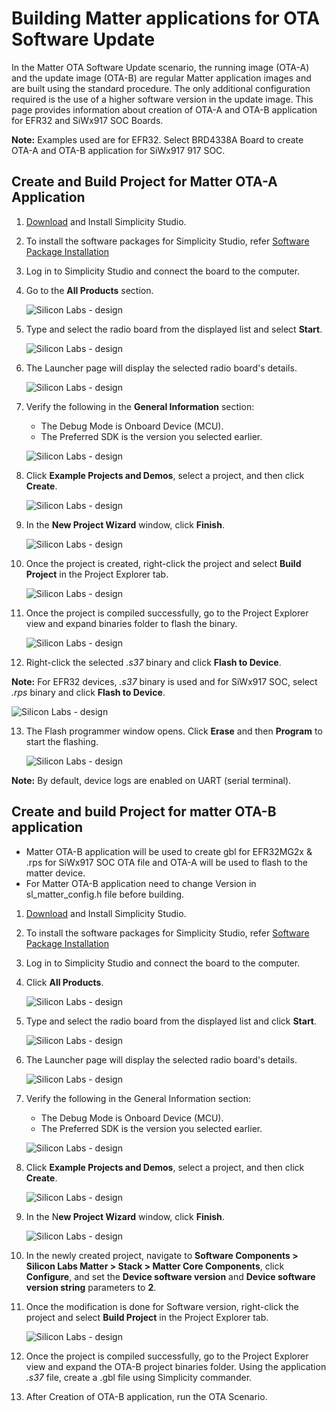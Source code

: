 # Building Matter applications for OTA Software Update

In the Matter OTA Software Update scenario, the running image (OTA-A) and the update image (OTA-B) are regular Matter application images and are built using the standard procedure. The only additional configuration required is the use of a higher software version in the update image. This page provides information about creation of OTA-A and OTA-B application for EFR32 and SiWx917 SOC Boards.

**Note:** Examples used are for EFR32. Select BRD4338A Board to create OTA-A and OTA-B application for SiWx917 917 SOC.

## Create and Build Project for Matter OTA-A Application

1. [Download](https://www.silabs.com/developers/simplicity-studio) and Install Simplicity Studio.
  
2. To install the software packages for Simplicity Studio, refer  [Software Package Installation](/matter/{build-docspace-version}/matter-wifi-getting-started-example/software-installation#installation-of-software-packages)

3. Log in to Simplicity Studio and connect the board to the computer.

4. Go to the **All Products** section.
  
   ![Silicon Labs - design](images/all-products-selection.png)

5. Type and select the radio board from the displayed list and select **Start**.
  
   ![Silicon Labs - design](images/select-efx-board.png)

6. The Launcher page will display the selected radio board's details.
  
   ![Silicon Labs - design](images/overview-tab-efx32.png)

7. Verify the following in the **General Information** section:
   - The Debug Mode is Onboard Device (MCU).
   - The Preferred SDK is the version you selected earlier.
  
   ![Silicon Labs - design](images/create-project-verify-efx-general-information.png)

8. Click **Example Projects and Demos**, select a project, and then click **Create**.
  
   ![Silicon Labs - design](images/create-project-select-efx-example.png)

9. In the **New Project Wizard** window, click **Finish**.
  
   ![Silicon Labs - design](images/create-project-click-finish.png)

10. Once the project is created, right-click the project and select **Build Project** in the Project Explorer tab.
  
    ![Silicon Labs - design](images/project-created-efx32.png)

11. Once the project is compiled successfully, go to the Project Explorer view and expand binaries folder to flash the binary.
  
    ![Silicon Labs - design](images/select-binary-to-flash-efx32.png)

12. Right-click the selected _.s37_ binary and click **Flash to Device**.

**Note:** For EFR32 devices, _.s37_ binary is used and for SiWx917 SOC, select _.rps_ binary and click **Flash to Device**.

   ![Silicon Labs - design](images/siwx917-soc-flashtodevice.png)

13. The Flash programmer window opens. Click **Erase** and then **Program** to start the flashing.
  
    ![Silicon Labs - design](images/flash-binary-to-efx32-device.png)

**Note:** By default, device logs are enabled on UART (serial terminal).

## Create and build Project for matter OTA-B application

- Matter OTA-B application will be used to create gbl for EFR32MG2x & .rps for SiWx917 SOC OTA file and OTA-A will be used to flash to the matter device.
- For Matter OTA-B application need to change Version in sl_matter_config.h file before building.

1. [Download](https://www.silabs.com/developers/simplicity-studio) and Install Simplicity Studio.
  
2. To install the software packages for Simplicity Studio, refer  [Software Package Installation](/matter/{build-docspace-version}/software-installation.md#installation-of-software-packages)

3. Log in to Simplicity Studio and connect the board to the computer.

4. Click **All Products**.
  
   ![Silicon Labs - design](images/all-products-selection.png)

5. Type and select the radio board from the displayed list and click **Start**.
  
   ![Silicon Labs - design](images/select-efx-board.png)

6. The Launcher page will display the selected radio board's details.
  
   ![Silicon Labs - design](images/overview-tab-efx32.png)

7. Verify the following in the General Information section:
   - The Debug Mode is Onboard Device (MCU).
   - The Preferred SDK is the version you selected earlier.
  
   ![Silicon Labs - design](images/create-project-verify-efx-general-information.png)

8. Click **Example Projects and Demos**, select a project, and then click **Create**.
  
   ![Silicon Labs - design](images/create-project-select-efx-example.png)

9. In the N**ew Project Wizard** window, click **Finish**.
  
   ![Silicon Labs - design](images/create-project-click-finish.png)

10. In the newly created project, navigate to **Software Components > Silicon Labs Matter > Stack > Matter Core Components**, click **Configure**, and set the **Device software version** and **Device software version string** parameters to **2**.  

11. Once the modification is done for Software version, right-click the project and select **Build Project** in the Project Explorer tab.
  
    ![Silicon Labs - design](images/project-created-efx32.png)

12. Once the project is compiled successfully, go to the Project Explorer view and expand the OTA-B project binaries folder. Using the application _.s37_ file, create a .gbl file using Simplicity commander.

13. After Creation of OTA-B application, run the OTA Scenario.
